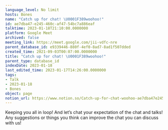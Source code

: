 ```yaml
---
language_level: No limit
hosts: Bones
name: "Catch up for chat! \U0001F389woohoo!"
id: ae7dba47-e245-460c-af47-54bc7a886eaf
talktime: 2023-01-18T21:10:00.0000000
platform: Google Meet
archived: false
meeting_link: https://meet.google.com/jii-vdfc-nre
parent_database_id: e9339446-880f-4ef0-8ad7-8ad1f507dded
created_time: 2021-09-03T00:07:00.0000000
title: "Catch up for chat! \U0001F389woohoo!"
parent_type: database_id
indexDate: 2023-01-18
last_edited_time: 2023-01-17T14:26:00.0000000
tags:
- Talk
- 2023-01-18
- Bones
object: page
notion_url: https://www.notion.so/Catch-up-for-chat-woohoo-ae7dba47e245460caf4754bc7a886eaf
---
```


Keeping you all in loop! And let’s chat your expectation of the chat and talks!
Any suggestions or things you think can improve the chat you can discuss with us!





